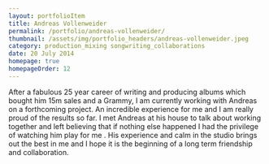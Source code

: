 ```yaml
---
layout: portfolioItem
title: Andreas Vollenweider
permalink: /portfolio/andreas-vollenweider/
thumbnail: /assets/img/portfolio_headers/andreas-vollenweider.jpeg
category: production_mixing songwriting_collaborations
date: 20 July 2014
homepage: true
homepageOrder: 12
---
```


After a fabulous 25 year career of writing and producing albums which bought him 15m sales and a Grammy, I am currently working with Andreas on a forthcoming project. An incredible experience for me and I am really proud of the results so far. I met Andreas at his house to talk about working together and left believing that if nothing else happened I had the privilege of watching him play for me . His experience and calm in the studio brings out the best in me and I hope it is the beginning of a long term friendship and collaboration.